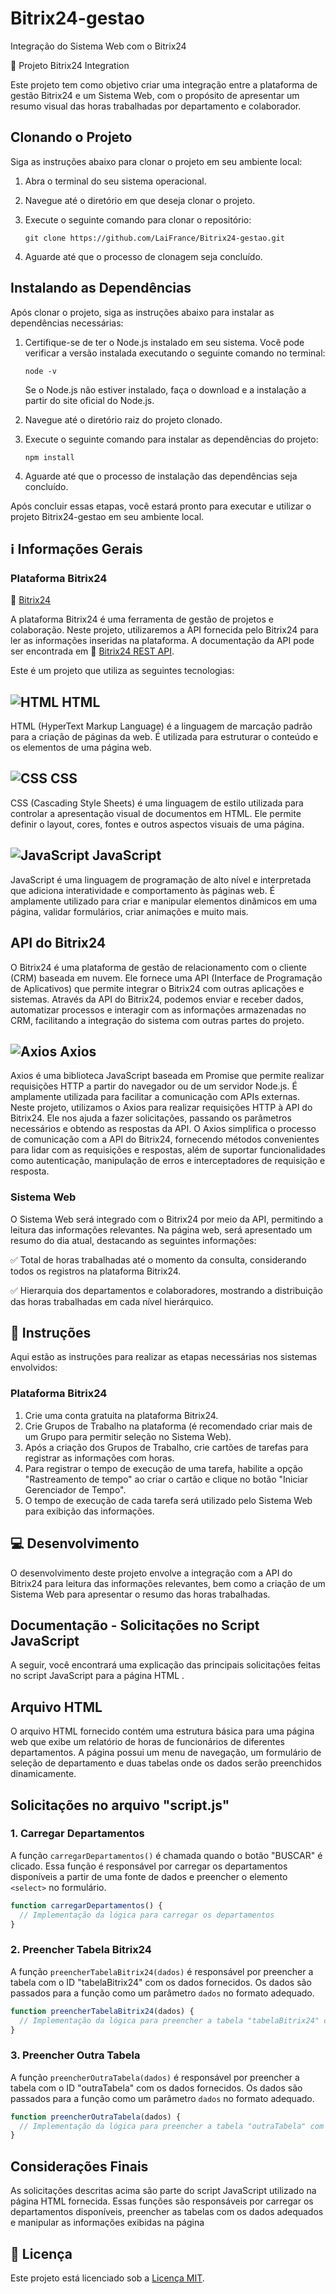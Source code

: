 # Bitrix24-gestao
Integração do Sistema Web com o Bitrix24

🚀 Projeto Bitrix24 Integration

Este projeto tem como objetivo criar uma integração entre a plataforma de gestão Bitrix24 e um Sistema Web, com o propósito de apresentar um resumo visual das horas trabalhadas por departamento e colaborador.

## Clonando o Projeto

Siga as instruções abaixo para clonar o projeto em seu ambiente local:

1. Abra o terminal do seu sistema operacional.

2. Navegue até o diretório em que deseja clonar o projeto.

3. Execute o seguinte comando para clonar o repositório:

   ```
   git clone https://github.com/LaiFrance/Bitrix24-gestao.git
   ```

4. Aguarde até que o processo de clonagem seja concluído.

## Instalando as Dependências

Após clonar o projeto, siga as instruções abaixo para instalar as dependências necessárias:

1. Certifique-se de ter o Node.js instalado em seu sistema. Você pode verificar a versão instalada executando o seguinte comando no terminal:

   ```
   node -v
   ```

   Se o Node.js não estiver instalado, faça o download e a instalação a partir do site oficial do Node.js.

2. Navegue até o diretório raiz do projeto clonado.

3. Execute o seguinte comando para instalar as dependências do projeto:

   ```
   npm install
   ```

4. Aguarde até que o processo de instalação das dependências seja concluído.

Após concluir essas etapas, você estará pronto para executar e utilizar o projeto Bitrix24-gestao em seu ambiente local.

## ℹ️ Informações Gerais

### Plataforma Bitrix24

🔗 [Bitrix24](https://www.bitrix24.com/)

A plataforma Bitrix24 é uma ferramenta de gestão de projetos e colaboração. Neste projeto, utilizaremos a API fornecida pelo Bitrix24 para ler as informações inseridas na plataforma. A documentação da API pode ser encontrada em 🔗 [Bitrix24 REST API](https://training.bitrix24.com/rest_help).

Este é um projeto que utiliza as seguintes tecnologias:

## ![HTML](https://img.icons8.com/color/48/000000/html-5--v1.png) HTML

HTML (HyperText Markup Language) é a linguagem de marcação padrão para a criação de páginas da web. É utilizada para estruturar o conteúdo e os elementos de uma página web.

## ![CSS](https://img.icons8.com/color/48/000000/css3.png) CSS

CSS (Cascading Style Sheets) é uma linguagem de estilo utilizada para controlar a apresentação visual de documentos em HTML. Ele permite definir o layout, cores, fontes e outros aspectos visuais de uma página.

## ![JavaScript](https://img.icons8.com/color/48/000000/javascript--v1.png) JavaScript

JavaScript é uma linguagem de programação de alto nível e interpretada que adiciona interatividade e comportamento às páginas web. É amplamente utilizado para criar e manipular elementos dinâmicos em uma página, validar formulários, criar animações e muito mais.

## API do Bitrix24

O Bitrix24 é uma plataforma de gestão de relacionamento com o cliente (CRM) baseada em nuvem. Ele fornece uma API (Interface de Programação de Aplicativos) que permite integrar o Bitrix24 com outras aplicações e sistemas.
Através da API do Bitrix24, podemos enviar e receber dados, automatizar processos e interagir com as informações armazenadas no CRM, facilitando a integração do sistema com outras partes do projeto.

## ![Axios](https://img.icons8.com/ios-filled/50/000000/axios.png) Axios

Axios é uma biblioteca JavaScript baseada em Promise que permite realizar requisições HTTP a partir do navegador ou de um servidor Node.js. É amplamente utilizada para facilitar a comunicação com APIs externas.
Neste projeto, utilizamos o Axios para realizar requisições HTTP à API do Bitrix24. Ele nos ajuda a fazer solicitações, passando os parâmetros necessários e obtendo as respostas da API.
O Axios simplifica o processo de comunicação com a API do Bitrix24, fornecendo métodos convenientes para lidar com as requisições e respostas, além de suportar funcionalidades como autenticação, manipulação de erros e interceptadores de requisição e resposta.


### Sistema Web

O Sistema Web será integrado com o Bitrix24 por meio da API, permitindo a leitura das informações relevantes. Na página web, será apresentado um resumo do dia atual, destacando as seguintes informações:

✅ Total de horas trabalhadas até o momento da consulta, considerando todos os registros na plataforma Bitrix24.

✅ Hierarquia dos departamentos e colaboradores, mostrando a distribuição das horas trabalhadas em cada nível hierárquico.

## 📝 Instruções

Aqui estão as instruções para realizar as etapas necessárias nos sistemas envolvidos:

### Plataforma Bitrix24

1. Crie uma conta gratuita na plataforma Bitrix24.
2. Crie Grupos de Trabalho na plataforma (é recomendado criar mais de um Grupo para permitir seleção no Sistema Web).
3. Após a criação dos Grupos de Trabalho, crie cartões de tarefas para registrar as informações com horas.
4. Para registrar o tempo de execução de uma tarefa, habilite a opção "Rastreamento de tempo" ao criar o cartão e clique no botão "Iniciar Gerenciador de Tempo".
5. O tempo de execução de cada tarefa será utilizado pelo Sistema Web para exibição das informações.

## 💻 Desenvolvimento

O desenvolvimento deste projeto envolve a integração com a API do Bitrix24 para leitura das informações relevantes, bem como a criação de um Sistema Web para apresentar o resumo das horas trabalhadas.
## Documentação - Solicitações no Script JavaScript

A seguir, você encontrará uma explicação das principais solicitações feitas no script JavaScript para a página HTML .

## Arquivo HTML 

O arquivo HTML fornecido contém uma estrutura básica para uma página web que exibe um relatório de horas de funcionários de diferentes departamentos. A página possui um menu de navegação, um formulário de seleção de departamento e duas tabelas onde os dados serão preenchidos dinamicamente.

## Solicitações no arquivo "script.js"

### 1. Carregar Departamentos

A função `carregarDepartamentos()` é chamada quando o botão "BUSCAR" é clicado. Essa função é responsável por carregar os departamentos disponíveis a partir de uma fonte de dados e preencher o elemento `<select>` no formulário.

```javascript
function carregarDepartamentos() {
  // Implementação da lógica para carregar os departamentos
}
```

### 2. Preencher Tabela Bitrix24

A função `preencherTabelaBitrix24(dados)` é responsável por preencher a tabela com o ID "tabelaBitrix24" com os dados fornecidos. Os dados são passados para a função como um parâmetro `dados` no formato adequado.

```javascript
function preencherTabelaBitrix24(dados) {
  // Implementação da lógica para preencher a tabela "tabelaBitrix24" com os dados fornecidos
}
```

### 3. Preencher Outra Tabela

A função `preencherOutraTabela(dados)` é responsável por preencher a tabela com o ID "outraTabela" com os dados fornecidos. Os dados são passados para a função como um parâmetro `dados` no formato adequado.

```javascript
function preencherOutraTabela(dados) {
  // Implementação da lógica para preencher a tabela "outraTabela" com os dados fornecidos
}
```

## Considerações Finais

As solicitações descritas acima são parte do script JavaScript utilizado na página HTML fornecida. Essas funções são responsáveis por carregar os departamentos disponíveis, preencher as tabelas com os dados adequados e manipular as informações exibidas na página

## 📜 Licença

Este projeto está licenciado sob a [Licença MIT](LICENSE).

